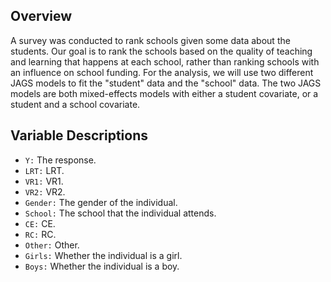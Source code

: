 ## Overview

A survey was conducted to rank schools given some data about the students. Our goal is to rank the schools based on the quality of teaching and learning that happens at each school, rather than ranking schools with an influence on school funding. For the analysis, we will use two different JAGS models to fit the "student" data and the "school" data. The two JAGS models are both mixed-effects models with either a student covariate, or a student and a school covariate.

## Variable Descriptions

- `Y:` The response.
- `LRT:` LRT.
- `VR1:` VR1.
- `VR2:` VR2.
- `Gender:` The gender of the individual.
- `School:` The school that the individual attends.
- `CE:` CE.
- `RC:` RC.
- `Other:` Other.
- `Girls:` Whether the individual is a girl.
- `Boys:` Whether the individual is a boy.
